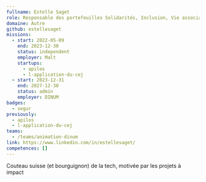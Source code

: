 ```yaml
---
fullname: Estelle Saget
role: Responsable des portefeuilles Solidarités, Inclusion, Vie associative et Justice (à compter de 2025)
domaine: Autre
github: estellesaget
missions:
  - start: 2022-05-09
    end: 2023-12-30
    status: independent
    employer: Malt
    startups:
      - apilos
      - l-application-du-cej
  - start: 2023-12-31
    end: 2027-12-30
    status: admin
    employer: DINUM
badges:
  - segur
previously:
  - apilos
  - l-application-du-cej
teams:
  - /teams/animation-dinum
link: https://www.linkedin.com/in/estellesaget/
competences: []
---
```

Couteau suisse (et bourguignon) de la tech, motivée par les projets à impact